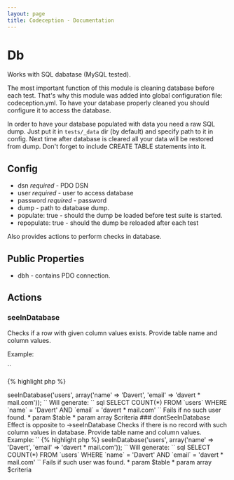 ```yaml
---
layout: page
title: Codeception - Documentation
---
```


# Db

Works with SQL dabatase (MySQL tested).

The most important function of this module is cleaning database before each test.
That's why this module was added into global configuration file: codeception.yml.
To have your database properly cleaned you should configure it to access the database.

In order to have your database populated with data you need a raw SQL dump.
Just put it in ``
 tests/_data ``
 dir (by default) and specify path to it in config.
Next time after database is cleared all your data will be restored from dump.
Don't forget to include CREATE TABLE statements into it.

## Config

* dsn *required* - PDO DSN
* user *required* - user to access database
* password *required* - password
* dump - path to database dump.
* populate: true - should the dump be loaded before test suite is started.
* repopulate: true - should the dump be reloaded after each test

Also provides actions to perform checks in database.

## Public Properties
* dbh - contains PDO connection.


## Actions


### seeInDatabase


Checks if a row with given column values exists.
Provide table name and column values.

Example:

``

{% highlight php %}
<?php
$I->seeInDatabase('users', array('name' => 'Davert', 'email' => 'davert * mail.com'));

``

Will generate:

``
 sql
SELECT COUNT(*) FROM `users` WHERE `name` = 'Davert' AND `email` = 'davert * mail.com'
``

Fails if no such user found.

 * param $table
 * param array $criteria

### dontSeeInDatabase


Effect is opposite to ->seeInDatabase

Checks if there is no record with such column values in database.
Provide table name and column values.

Example:

``

{% highlight php %}
<?php
$I->seeInDatabase('users', array('name' => 'Davert', 'email' => 'davert * mail.com'));

``

Will generate:

``
 sql
SELECT COUNT(*) FROM `users` WHERE `name` = 'Davert' AND `email` = 'davert * mail.com'
``

Fails if such user was found.

 * param $table
 * param array $criteria

